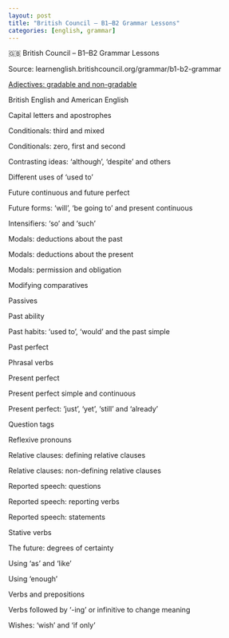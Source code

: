 ```yaml
---
layout: post
title: "British Council – B1–B2 Grammar Lessons"
categories: [english, grammar]
---
```


🇬🇧 British Council – B1–B2 Grammar Lessons

Source: learnenglish.britishcouncil.org/grammar/b1-b2-grammar

[Adjectives: gradable and non-gradable](https://learnenglish.britishcouncil.org/grammar/b1-b2-grammar/adjectives-gradable-and-non-gradable)


British English and American English

Capital letters and apostrophes

Conditionals: third and mixed

Conditionals: zero, first and second

Contrasting ideas: ‘although’, ‘despite’ and others

Different uses of ‘used to’

Future continuous and future perfect

Future forms: ‘will’, ‘be going to’ and present continuous

Intensifiers: ‘so’ and ‘such’

Modals: deductions about the past

Modals: deductions about the present

Modals: permission and obligation

Modifying comparatives

Passives

Past ability

Past habits: ‘used to’, ‘would’ and the past simple

Past perfect

Phrasal verbs

Present perfect

Present perfect simple and continuous

Present perfect: ‘just’, ‘yet’, ‘still’ and ‘already’

Question tags

Reflexive pronouns

Relative clauses: defining relative clauses

Relative clauses: non-defining relative clauses

Reported speech: questions

Reported speech: reporting verbs

Reported speech: statements

Stative verbs

The future: degrees of certainty

Using ‘as’ and ‘like’

Using ‘enough’

Verbs and prepositions

Verbs followed by ‘-ing’ or infinitive to change meaning

Wishes: ‘wish’ and ‘if only’
